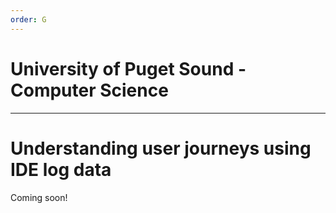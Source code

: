 ```yaml
---
order: G
---
```

# University of Puget Sound - Computer Science
---
# Understanding user journeys using IDE log data

Coming soon!